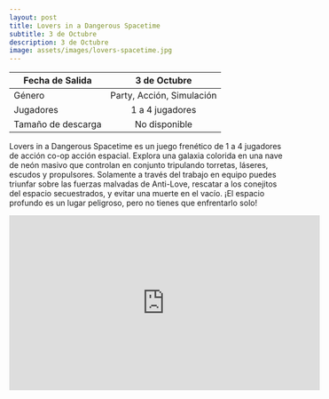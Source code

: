 ```yaml
---
layout: post
title: Lovers in a Dangerous Spacetime
subtitle: 3 de Octubre
description: 3 de Octubre
image: assets/images/lovers-spacetime.jpg
---
```



| Fecha de Salida       | 3 de Octubre          |
| ------------- |:-------------:|
| Género    | Party, Acción, Simulación |
| Jugadores    | 1 a 4 jugadores      |
| Tamaño de descarga | No disponible     |

Lovers in a Dangerous Spacetime es un juego frenético de 1 a 4 jugadores de acción co-op acción espacial. Explora una galaxia colorida en una nave de neón masivo que controlan en conjunto tripulando torretas, láseres, escudos y propulsores. Solamente a través del trabajo en equipo puedes triunfar sobre las fuerzas malvadas de Anti-Love, rescatar a los conejitos del espacio secuestrados, y evitar una muerte en el vacío. ¡El espacio profundo es un lugar peligroso, pero no tienes que enfrentarlo solo!
<html>
<body>
<iframe width="560" height="315" src="https://www.youtube.com/embed/2TE98COZC8c" frameborder="0" allowfullscreen></iframe>

</body>
</html>
